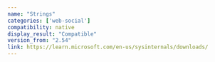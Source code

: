 ```yaml
---
name: "Strings"
categories: ['web-social']
compatibility: native
display_result: "Compatible"
version_from: "2.54"
link: https://learn.microsoft.com/en-us/sysinternals/downloads/
---
```

